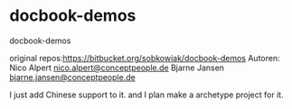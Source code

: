 docbook-demos
=============

docbook-demos

original repos:https://bitbucket.org/sobkowiak/docbook-demos
Autoren: 
Nico Alpert <nico.alpert@conceptpeople.de>
Bjarne Jansen <bjarne.jansen@conceptpeople.de>


I just add Chinese support to it.
and I plan make a archetype project for it.
